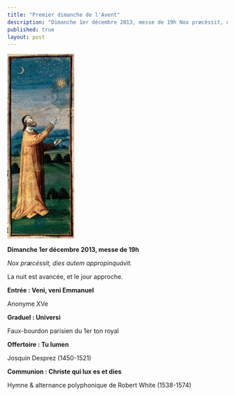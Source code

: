 ```yaml
---
title: "Premier dimanche de l'Avent"
description: "Dimanche 1er décembre 2013, messe de 19h Nox præcéssit, dies autem appropinquávit. La nuit est avancée, et le jour approche. Entrée : Veni, veni Emmanuel Anonyme XVe Graduel : Universi Faux-bourdon parisien du 1er ton royal Offertoire : Tu lumen Josquin..."
published: true
layout: post
---
```



![](/images/2013-12-22-etoile.jpg)

**Dimanche 1er décembre 2013, messe de 19h**

*Nox præcéssit, dies autem appropinquávit.*

La nuit est avancée, et le jour approche.

**Entrée : Veni, veni Emmanuel**

Anonyme XVe

**Graduel : Universi**

Faux-bourdon parisien du 1er ton royal

**Offertoire : Tu lumen**

Josquin Desprez (1450-1521)

**Communion : Christe qui lux es et dies**

Hymne & alternance polyphonique de Robert White (1538-1574)